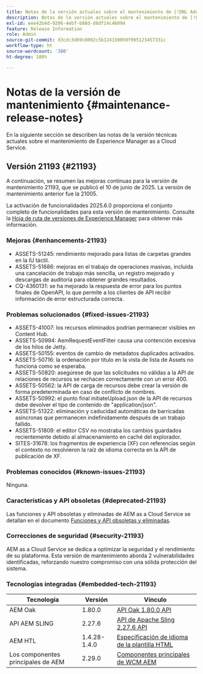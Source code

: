 ```yaml
---
title: Notas de la versión actuales sobre el mantenimiento de [!DNL Adobe Experience Manager] as a Cloud Service.
description: Notas de la versión actuales sobre el mantenimiento de [!DNL Adobe Experience Manager] as a Cloud Service.
exl-id: eee42b4d-9206-4ebf-b88d-d8df14c46094
feature: Release Information
role: Admin
source-git-commit: d3cdc3d69c0002c5b124150050f905123457331c
workflow-type: ht
source-wordcount: '380'
ht-degree: 100%

---
```



# Notas de la versión de mantenimiento {#maintenance-release-notes}

En la siguiente sección se describen las notas de la versión técnicas actuales sobre el mantenimiento de Experience Manager as a Cloud Service.

## Versión 21193 {#21193}

A continuación, se resumen las mejoras continuas para la versión de mantenimiento 21193, que se publicó el 10 de junio de 2025. La versión de mantenimiento anterior fue la 21005.

La activación de funcionalidades 2025.6.0 proporciona el conjunto completo de funcionalidades para esta versión de mantenimiento. Consulte la [Hoja de ruta de versiones de Experience Manager](https://experienceleague.adobe.com/es/docs/experience-manager-release-information/aem-release-updates/update-releases-roadmap) para obtener más información.

### Mejoras {#enhancements-21193}

* ASSETS-51245: rendimiento mejorado para listas de carpetas grandes en la IU táctil.
* ASSETS-51686: mejoras en el trabajo de operaciones masivas, incluida una cancelación de trabajo más sencilla, un registro mejorado y descargas de auditoría para obtener grandes resultados.
* CQ-4360131: se ha mejorado la respuesta de error para los puntos finales de OpenAPI, lo que permite a los clientes de API recibir información de error estructurada correcta.

### Problemas solucionados {#fixed-issues-21193}

* ASSETS-41007: los recursos eliminados podrían permanecer visibles en Content Hub.
* ASSETS-50994: AemRequestEventFilter causa una contención excesiva de los hilos de Jetty.
* ASSETS-50155: eventos de cambio de metadatos duplicados activados.
* ASSETS-50716: la ordenación por título en la vista de lista de Assets no funciona como se esperaba.
* ASSETS-50820: asegúrese de que las solicitudes no válidas a la API de relaciones de recursos se rechacen correctamente con un error 400.
* ASSETS-50562: la API de carga de recursos debe crear la versión de forma predeterminada en caso de conflicto de nombres.
* ASSETS-50992: el punto final initiateUpload.json de la API de recursos debe devolver el tipo de contenido de &quot;application/json&quot;.
* ASSETS-51322: eliminación y caducidad automáticas de barricadas asíncronas que permanecen indefinidamente después de un trabajo fallido.
* ASSETS-51809: el editor CSV no mostraba los cambios guardados recientemente debido al almacenamiento en caché del explorador.
* SITES-31678: los fragmentos de experiencia (XF) con referencias según el contexto no resolvieron la raíz de idioma correcta en la API de publicación de XF.


### Problemas conocidos {#known-issues-21193}

Ninguna.

### Características y API obsoletas {#deprecated-21193}

Las funciones y API obsoletas y eliminadas de AEM as a Cloud Service se detallan en el documento [Funciones y API obsoletas y eliminadas](/help/release-notes/deprecated-removed-features.md).

### Correcciones de seguridad {#security-21193}

AEM as a Cloud Service se dedica a optimizar la seguridad y el rendimiento de su plataforma. Esta versión de mantenimiento aborda 2 vulnerabilidades identificadas, reforzando nuestro compromiso con una sólida protección del sistema.

### Tecnologías integradas {#embedded-tech-21193}

| Tecnología | Versión | Vínculo |
|---|---|---|
| AEM Oak | 1.80.0 | [API Oak 1.80.0 API](https://www.javadoc.io/doc/org.apache.jackrabbit/oak-api/1.80.0/index.html) |
| API AEM SLING | 2.27.6 | [API de Apache Sling 2.27.6 API](https://www.javadoc.io/doc/org.apache.sling/org.apache.sling.api/latest/index.html) |
| AEM HTL | 1.4.28-1.4.0 | [Especificación de idioma de la plantilla HTML](https://github.com/adobe/htl-spec) |
| Los componentes principales de AEM | 2.29.0 | [Componentes principales de WCM AEM](https://github.com/adobe/aem-core-wcm-components) |
